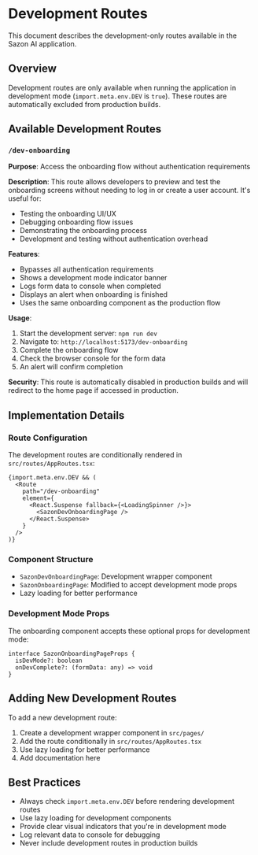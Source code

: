# Development Routes

This document describes the development-only routes available in the Sazon AI application.

## Overview

Development routes are only available when running the application in development mode (`import.meta.env.DEV` is `true`). These routes are automatically excluded from production builds.

## Available Development Routes

### `/dev-onboarding`

**Purpose**: Access the onboarding flow without authentication requirements

**Description**: This route allows developers to preview and test the onboarding screens without needing to log in or create a user account. It's useful for:

- Testing the onboarding UI/UX
- Debugging onboarding flow issues
- Demonstrating the onboarding process
- Development and testing without authentication overhead

**Features**:
- Bypasses all authentication requirements
- Shows a development mode indicator banner
- Logs form data to console when completed
- Displays an alert when onboarding is finished
- Uses the same onboarding component as the production flow

**Usage**:
1. Start the development server: `npm run dev`
2. Navigate to: `http://localhost:5173/dev-onboarding`
3. Complete the onboarding flow
4. Check the browser console for the form data
5. An alert will confirm completion

**Security**: This route is automatically disabled in production builds and will redirect to the home page if accessed in production.

## Implementation Details

### Route Configuration

The development routes are conditionally rendered in `src/routes/AppRoutes.tsx`:

```tsx
{import.meta.env.DEV && (
  <Route 
    path="/dev-onboarding" 
    element={
      <React.Suspense fallback={<LoadingSpinner />}>
        <SazonDevOnboardingPage />
      </React.Suspense>
    } 
  />
)}
```

### Component Structure

- `SazonDevOnboardingPage`: Development wrapper component
- `SazonOnboardingPage`: Modified to accept development mode props
- Lazy loading for better performance

### Development Mode Props

The onboarding component accepts these optional props for development mode:

```tsx
interface SazonOnboardingPageProps {
  isDevMode?: boolean
  onDevComplete?: (formData: any) => void
}
```

## Adding New Development Routes

To add a new development route:

1. Create a development wrapper component in `src/pages/`
2. Add the route conditionally in `src/routes/AppRoutes.tsx`
3. Use lazy loading for better performance
4. Add documentation here

## Best Practices

- Always check `import.meta.env.DEV` before rendering development routes
- Use lazy loading for development components
- Provide clear visual indicators that you're in development mode
- Log relevant data to console for debugging
- Never include development routes in production builds 